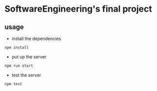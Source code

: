 # SoftwareEngineering's final project

## usage
- install the dependencies
```bash
npm install
```

- put up the server
```bash
npm run start
```

- test the server
```bash
npm test
```
